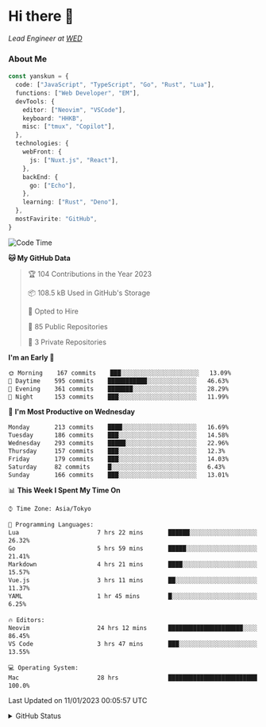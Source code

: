 # Hi there&nbsp;:wave:

_Lead Engineer at [WED](https://github.com/wedinc)_

### About Me

```ts
const yanskun = {
  code: ["JavaScript", "TypeScript", "Go", "Rust", "Lua"],
  functions: ["Web Developer", "EM"],
  devTools: {
    editor: ["Neovim", "VSCode"],
    keyboard: "HHKB",
    misc: ["tmux", "Copilot"],
  },
  technologies: {
    webFront: {
      js: ["Nuxt.js", "React"],
    },
    backEnd: {
      go: ["Echo"],
    },
    learning: ["Rust", "Deno"],
  },
  mostFavirite: "GitHub",
}
```

<!--START_SECTION:waka-->
![Code Time](http://img.shields.io/badge/Code%20Time-87%20hrs%2025%20mins-blue)

**🐱 My GitHub Data** 

> 🏆 104 Contributions in the Year 2023
 > 
> 📦 108.5 kB Used in GitHub's Storage 
 > 
> 💼 Opted to Hire
 > 
> 📜 85 Public Repositories 
 > 
> 🔑 3 Private Repositories  
 > 
**I'm an Early 🐤** 

```text
🌞 Morning    167 commits    ███░░░░░░░░░░░░░░░░░░░░░░   13.09% 
🌆 Daytime    595 commits    ███████████░░░░░░░░░░░░░░   46.63% 
🌃 Evening    361 commits    ███████░░░░░░░░░░░░░░░░░░   28.29% 
🌙 Night      153 commits    ███░░░░░░░░░░░░░░░░░░░░░░   11.99%

```
📅 **I'm Most Productive on Wednesday** 

```text
Monday       213 commits    ████░░░░░░░░░░░░░░░░░░░░░   16.69% 
Tuesday      186 commits    ███░░░░░░░░░░░░░░░░░░░░░░   14.58% 
Wednesday    293 commits    █████░░░░░░░░░░░░░░░░░░░░   22.96% 
Thursday     157 commits    ███░░░░░░░░░░░░░░░░░░░░░░   12.3% 
Friday       179 commits    ███░░░░░░░░░░░░░░░░░░░░░░   14.03% 
Saturday     82 commits     █░░░░░░░░░░░░░░░░░░░░░░░░   6.43% 
Sunday       166 commits    ███░░░░░░░░░░░░░░░░░░░░░░   13.01%

```


📊 **This Week I Spent My Time On** 

```text
⌚︎ Time Zone: Asia/Tokyo

💬 Programming Languages: 
Lua                      7 hrs 22 mins       ██████░░░░░░░░░░░░░░░░░░░   26.32% 
Go                       5 hrs 59 mins       █████░░░░░░░░░░░░░░░░░░░░   21.41% 
Markdown                 4 hrs 21 mins       ████░░░░░░░░░░░░░░░░░░░░░   15.57% 
Vue.js                   3 hrs 11 mins       ██░░░░░░░░░░░░░░░░░░░░░░░   11.37% 
YAML                     1 hr 45 mins        █░░░░░░░░░░░░░░░░░░░░░░░░   6.25%

🔥 Editors: 
Neovim                   24 hrs 12 mins      █████████████████████░░░░   86.45% 
VS Code                  3 hrs 47 mins       ███░░░░░░░░░░░░░░░░░░░░░░   13.55%

💻 Operating System: 
Mac                      28 hrs              █████████████████████████   100.0%

```


 Last Updated on 11/01/2023 00:05:57 UTC
<!--END_SECTION:waka-->

<details>
<summary>GitHub Status</summary>
<picture>
  <source media="(prefers-color-scheme: dark)" srcset="https://raw.githubusercontent.com/yanskun/yanskun/master/profile-summary-card-output/nord_dark/0-profile-details.svg">
 <img src="https://raw.githubusercontent.com/yanskun/yanskun/master/profile-summary-card-output/default/0-profile-details.svg">
</picture>
<br>
<picture>
  <source media="(prefers-color-scheme: dark)" srcset="https://raw.githubusercontent.com/yanskun/yanskun/master/profile-summary-card-output/nord_dark/1-repos-per-language.svg">
 <img src="https://raw.githubusercontent.com/yanskun/yanskun/master/profile-summary-card-output/default/1-repos-per-language.svg">
</picture>
<picture>
  <source media="(prefers-color-scheme: dark)" srcset="https://raw.githubusercontent.com/yanskun/yanskun/master/profile-summary-card-output/nord_dark/2-most-commit-language.svg">
 <img src="https://raw.githubusercontent.com/yanskun/yanskun/master/profile-summary-card-output/default/2-most-commit-language.svg">
</picture>
<br>
<picture>
  <source media="(prefers-color-scheme: dark)" srcset="https://raw.githubusercontent.com/yanskun/yanskun/master/profile-summary-card-output/nord_dark/3-stats.svg">
 <img src="https://raw.githubusercontent.com/yanskun/yanskun/master/profile-summary-card-output/default/3-stats.svg">
</picture>
<picture>
  <source media="(prefers-color-scheme: dark)" srcset="https://raw.githubusercontent.com/yanskun/yanskun/master/profile-summary-card-output/nord_dark/4-productive-time.svg">
 <img src="https://raw.githubusercontent.com/yanskun/yanskun/master/profile-summary-card-output/default/4-productive-time.svg">
</picture>
</details>
